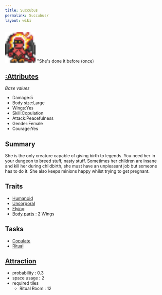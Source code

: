 ```yaml
---
title: Succubus
permalink: Succubus/
layout: wiki
---
```


<img src="succubussmall.png" title="fig:succubussmall.png" alt="succubussmall.png" width="100" />
''She's done it before (once)

[:Attributes](:Attributes "wikilink")
-------------------------------------

*Base values*

-   Damage:5
-   Body size:Large
-   Wings:Yes
-   Skill:Copulation
-   Attack:Peacefulness
-   Gender:Female
-   Courage:Yes

Summary
-------

She is the only creature capable of giving birth to legends. You need
her in your dungeon to breed stuff, nasty stuff. Sometimes her children
are insane and kill her during childbirth, she must have an unpleasant
job but someone has to do it. She also keeps minions happy whilst trying
to get pregnant.

Traits
------

-   [Humanoid](:Traits#Humanoid "wikilink")
-   [Uncorporal](:Traits#Uncorporal "wikilink")
-   [Flying](:Traits#Flying "wikilink")
-   [Body parts](:Attributes#Body_Parts "wikilink") : 2 Wings

Tasks
-----

-   [Copulate](:Skills#Copulate "wikilink")
-   [Ritual](:Ritual_Room "wikilink")

[Attraction](:Immigration "wikilink")
-------------------------------------

-   probability : 0.3
-   space usage : 2
-   required tiles
    -   Ritual Room : 12

